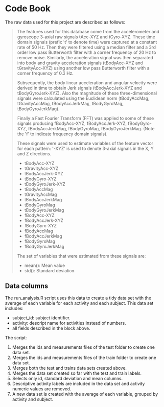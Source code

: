 # Code Book #

The raw data used for this project are described as follows:

>The features used for this database come from the accelerometer and gyroscope 3-axial raw signals tAcc-XYZ and tGyro-XYZ. These time domain signals (prefix 't' to denote time) were captured at a constant rate of 50 Hz. Then they were filtered using a median filter and a 3rd order low pass Butterworth filter with a corner frequency of 20 Hz to remove noise. Similarly, the acceleration signal was then separated into body and gravity acceleration signals (tBodyAcc-XYZ and tGravityAcc-XYZ) using another low pass Butterworth filter with a corner frequency of 0.3 Hz.
>
>Subsequently, the body linear acceleration and angular velocity were derived in time to obtain Jerk signals (tBodyAccJerk-XYZ and tBodyGyroJerk-XYZ). Also the magnitude of these three-dimensional signals were calculated using the Euclidean norm (tBodyAccMag, tGravityAccMag, tBodyAccJerkMag, tBodyGyroMag, tBodyGyroJerkMag).
>
>Finally a Fast Fourier Transform (FFT) was applied to some of these signals producing fBodyAcc-XYZ, fBodyAccJerk-XYZ, fBodyGyro-XYZ, fBodyAccJerkMag, fBodyGyroMag, fBodyGyroJerkMag. (Note the 'f' to indicate frequency domain signals).
>
>These signals were used to estimate variables of the feature vector for each pattern:
>'-XYZ' is used to denote 3-axial signals in the X, Y and Z directions.
>
> * tBodyAcc-XYZ
> * tGravityAcc-XYZ
> * tBodyAccJerk-XYZ
> * tBodyGyro-XYZ
> * tBodyGyroJerk-XYZ
> * tBodyAccMag
> * tGravityAccMag
> * tBodyAccJerkMag
> * tBodyGyroMag
> * tBodyGyroJerkMag
> * fBodyAcc-XYZ
> * fBodyAccJerk-XYZ
> * fBodyGyro-XYZ
> * fBodyAccMag
> * fBodyAccJerkMag
> * fBodyGyroMag
> * fBodyGyroJerkMag
>
>The set of variables that were estimated from these signals are:
>
> * mean(): Mean value
> * std(): Standard deviation

## Data columns ##
The run_analysis.R script uses this data to create a tidy data set with the average of each variable for each activity and each subject. 
This data set includes:
 * subject_id: subject identifier.
 * activity: descript name for activities instead of numbers.
 * all fields described in the block above.


The script:
 1. Merges the ids and measurements files of the test folder to create one data set.
 2. Merges the ids and measurements files of the train folder to create one data set.
 3. Merges both the test and trains data sets created above.
 4. Merges the data set created so far with the test and train labels.
 5. Selects only id, standard deviation and mean columns.
 6. Descriptive activity labels are included in the data set and activity numeric values are removed.
 7. A new data set is created with the average of each variable, grouped by activity and subject.

